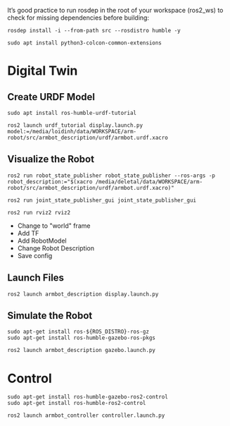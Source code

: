 It’s good practice to run rosdep in the root of your workspace (ros2_ws) to check for missing dependencies before building:
```shell
rosdep install -i --from-path src --rosdistro humble -y
```

```shell
sudo apt install python3-colcon-common-extensions
```



# Digital Twin

## Create URDF Model
```shell
sudo apt install ros-humble-urdf-tutorial
```

```shell
ros2 launch urdf_tutorial display.launch.py model:=/media/loidinh/data/WORKSPACE/arm-robot/src/armbot_description/urdf/armbot.urdf.xacro
```

## Visualize the Robot
```shell
ros2 run robot_state_publisher robot_state_publisher --ros-args -p robot_description:="$(xacro /media/deletal/data/WORKSPACE/arm-robot/src/armbot_description/urdf/armbot.urdf.xacro)"
```

```shell
ros2 run joint_state_publisher_gui joint_state_publisher_gui
```

```shell
ros2 run rviz2 rviz2
```

- Change to "world" frame
- Add TF
- Add RobotModel
- Change Robot Description
- Save config

## Launch Files
```shell
ros2 launch armbot_description display.launch.py
```

## Simulate the Robot
```shell
sudo apt-get install ros-${ROS_DISTRO}-ros-gz
sudo apt-get install ros-humble-gazebo-ros-pkgs
```

```shell
ros2 launch armbot_description gazebo.launch.py
```

# Control
```shell
sudo apt-get install ros-humble-gazebo-ros2-control
sudo apt-get install ros-humble-ros2-control
```

```shell
ros2 launch armbot_controller controller.launch.py
```